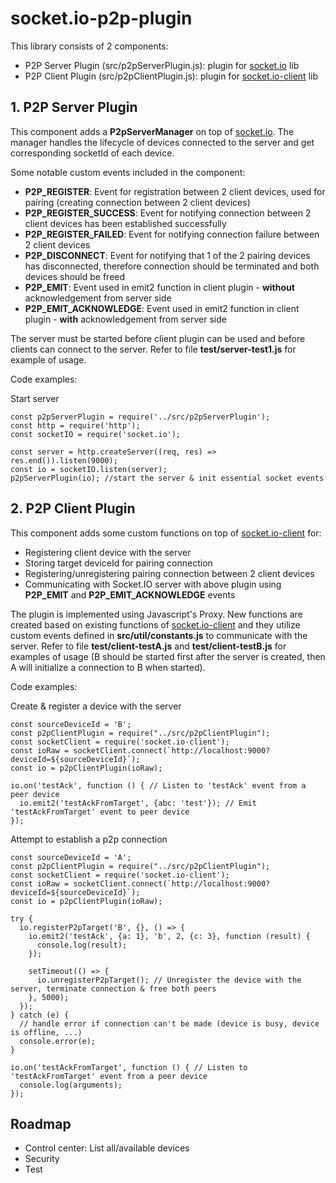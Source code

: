# socket.io-p2p-plugin

This library consists of 2 components:
  - P2P Server Plugin (src/p2pServerPlugin.js): plugin for [socket.io](https://www.npmjs.com/package/socket.io) lib
  - P2P Client Plugin (src/p2pClientPlugin.js): plugin for [socket.io-client](https://www.npmjs.com/package/socket.io-client) lib

## 1. P2P Server Plugin
This component adds a **P2pServerManager** on top of [socket.io](https://www.npmjs.com/package/socket.io). The manager handles the lifecycle of devices connected to the server and get corresponding socketId of each device.

Some notable custom events included in the component:
- **P2P_REGISTER**: Event for registration between 2 client devices, used for pairing (creating connection between 2 client devices)
- **P2P_REGISTER_SUCCESS**: Event for notifying connection between 2 client devices has been established successfully
- **P2P_REGISTER_FAILED**: Event for notifying connection failure between 2 client devices
- **P2P_DISCONNECT**: Event for notifying that 1 of the 2 pairing devices has disconnected, therefore connection should be terminated and both devices should be freed
- **P2P_EMIT**: Event used in emit2 function in client plugin - **without** acknowledgement from server side
- **P2P_EMIT_ACKNOWLEDGE**: Event used in emit2 function in client plugin - **with** acknowledgement from server side

The server must be started before client plugin can be used and before clients can connect to the server.
Refer to file **test/server-test1.js** for example of usage.

Code examples:

Start server
```$xslt
const p2pServerPlugin = require('../src/p2pServerPlugin');
const http = require('http');
const socketIO = require('socket.io');

const server = http.createServer((req, res) => res.end()).listen(9000);
const io = socketIO.listen(server);
p2pServerPlugin(io); //start the server & init essential socket events
```

## 2. P2P Client Plugin
This component adds some custom functions on top of [socket.io-client](https://www.npmjs.com/package/socket.io-client) for:
- Registering client device with the server
- Storing target deviceId for pairing connection
- Registering/unregistering pairing connection between 2 client devices
- Communicating with Socket.IO server with above plugin using **P2P_EMIT** and **P2P_EMIT_ACKNOWLEDGE** events

The plugin is implemented using Javascript's Proxy. New functions are created based on existing functions of [socket.io-client](https://www.npmjs.com/package/socket.io-client)  and they utilize custom events defined in **src/util/constants.js** to communicate with the server.
Refer to file **test/client-testA.js** and **test/client-testB.js** for examples of usage (B should be started first after the server is created, then A will initialize a connection to B when started).

Code examples:

Create & register a device with the server
```$xslt
const sourceDeviceId = 'B';
const p2pClientPlugin = require("../src/p2pClientPlugin");
const socketClient = require('socket.io-client');
const ioRaw = socketClient.connect(`http://localhost:9000?deviceId=${sourceDeviceId}`);
const io = p2pClientPlugin(ioRaw);

io.on('testAck', function () { // Listen to 'testAck' event from a peer device
  io.emit2('testAckFromTarget', {abc: 'test'}); // Emit 'testAckFromTarget' event to peer device
});
```

Attempt to establish a p2p connection
```$xslt
const sourceDeviceId = 'A';
const p2pClientPlugin = require("../src/p2pClientPlugin");
const socketClient = require('socket.io-client');
const ioRaw = socketClient.connect(`http://localhost:9000?deviceId=${sourceDeviceId}`);
const io = p2pClientPlugin(ioRaw);

try {
  io.registerP2pTarget('B', {}, () => {
    io.emit2('testAck', {a: 1}, 'b', 2, {c: 3}, function (result) {
      console.log(result);
    });

    setTimeout(() => {
      io.unregisterP2pTarget(); // Unregister the device with the server, terminate connection & free both peers
    }, 5000);
  });
} catch (e) {
  // handle error if connection can't be made (device is busy, device is offline, ...)
  console.error(e);
}

io.on('testAckFromTarget', function () { // Listen to 'testAckFromTarget' event from a peer device
  console.log(arguments);
});
```

## Roadmap

- Control center: List all/available devices
- Security
- Test
